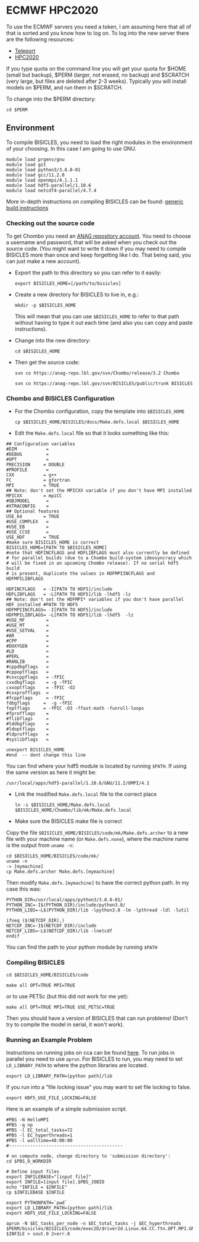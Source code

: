 # ECMWF HPC2020

To use the ECMWF servers you need a token, I am assuming here that all of that is sorted and you know how to log on. To log into the new server there are the following resources:

- [Teleport](https://confluence.ecmwf.int/display/UDOC/Teleport+SSH+Access)
- [HPC2020](https://confluence.ecmwf.int/display/UDOC/HPC2020%3A+How+to+connect)

If you type quota on the command line you will get your quota for $HOME (small but backup), $PERM (larger, not erased, no backup) and $SCRATCH (very large, but files are deleted after 2-3 weeks). 
Typically you will install models on $PERM, and run them in $SCRATCH. 

To change into the $PERM directory:

`cd $PERM`

## Environment

To compile BISICLES, you need to load the right modules in the environment of your choosing. In this case I am going to use GNU. 

```
module load prgenv/gnu
module load git
module load python3/3.8.8-01
module load gcc/11.2.0
module load openmpi/4.1.1.1
module load hdf5-parallel/1.10.6
module load netcdf4-parallel/4.7.4
```

More in-depth instructions on compiling BISICLES can be found: [generic build instructions](http://davis.lbl.gov/Manuals/BISICLES-DOCS/readme.html)
 
### Checking out the source code

To get Chombo you need an [ANAG repository account](https://anag-repo.lbl.gov/).
You need to choose a username and password, that will be asked when you check out the source code. (You might want to write it down if you may need to compile BISICLES more than once and keep forgetting like I do. That being said, you can just make a new account). 

* Export the path to this directory so you can refer to it easily:
  
  `export BISICLES_HOME=[/path/to/bisicles]`

* Create a new directory for BISICLES to live in, e.g.:
  
  `mkdir -p $BISICLES_HOME`

  This will mean that you can use `$BISICLES_HOME` to refer to that path without having to type it out each time (and also you can copy and paste instructions).
  
* Change into the new directory:
  
  `cd $BISICLES_HOME`
  
* Then get the source code:

  `svn co https://anag-repo.lbl.gov/svn/Chombo/release/3.2 Chombo`

  `svn co https://anag-repo.lbl.gov/svn/BISICLES/public/trunk BISICLES`
  
  
### Chombo and BISICLES Configuration
  
* For the Chombo configuration, copy the template into `$BISICLES_HOME`

  `cp $BISICLES_HOME/BISICLES/docs/Make.defs.local $BISICLES_HOME`
  
* Edit the `Make.defs.local` file so that it looks something like this:

```
## Configuration variables
#DIM           =
#DEBUG         =
#OPT           =
PRECISION     = DOUBLE
#PROFILE       =
CXX           = g++
FC            = gfortran
MPI           = TRUE
## Note: don't set the MPICXX variable if you don't have MPI installed
MPICXX        = mpiCC
#OBJMODEL      =
#XTRACONFIG    =
## Optional features
USE_64        = TRUE
#USE_COMPLEX   =
#USE_EB        =
#USE_CCSE      =
USE_HDF       = TRUE
#make sure BISICLES_HOME is correct
BISICLES_HOME=[PATH TO $BISICLES_HOME]
#note that HDFINCFLAGS and HDFLIBFLAGS must also currently be defined 
# for parallel builds (due to a Chombo build-system ideosyncracy which 
# will be fixed in an upcoming Chombo release). If no serial hdf5 build 
# is present, duplicate the values in HDFMPIINCFLAGS and HDFMPILIBFLAGS

HDFINCFLAGS   = -I[PATH TO HDF5]/include
HDFLIBFLAGS   = -L[PATH TO HDF5]/lib -lhdf5 -lz
## Note: don't set the HDFMPI* variables if you don't have parallel HDF installed #PATH TO HDF5
HDFMPIINCFLAGS= -I[PATH TO HDF5]/include
HDFMPILIBFLAGS= -L[PATH TO HDF5]/lib -lhdf5  -lz
#USE_MF        =
#USE_MT        =
#USE_SETVAL    =
#AR            =
#CPP           =
#DOXYGEN       =
#LD            =
#PERL          =
#RANLIB        =
#cppdbgflags   =
#cppoptflags   =
#cxxcppflags   = -fPIC
cxxdbgflags    = -g -fPIC
cxxoptflags    = -fPIC -O2
#cxxprofflags  =
#fcppflags     = -fPIC
fdbgflags     =  -g -fPIC
foptflags     = -fPIC -O3 -ffast-math -funroll-loops
#fprofflags    =
#flibflags     =
#lddbgflags    =
#ldoptflags    =
#ldprofflags   =
#syslibflags   = 

unexport BISICLES_HOME
#end  -- dont change this line
```
You can find where your hdf5 module is located by running `$PATH`. If using the same version as here it might be:

`/usr/local/apps/hdf5-parallel/1.10.6/GNU/11.2/OMPI/4.1`

* Link the modified `Make.defs.local` file to the correct place

  `ln -s $BISICLES_HOME/Make.defs.local $BISICLES_HOME/Chombo/lib/mk/Make.defs.local`

* Make sure the BISICLES make file is correct

Copy the file `$BISICLES_HOME/BISICLES/code/mk/Make.defs.archer` to a new file with your machine name (or `Make.defs.none`), where the machine name is the output from `uname -n`:

    cd $BISICLES_HOME/BISICLES/code/mk/
    uname -n
    -> [mymachine]
    cp Make.defs.archer Make.defs.[mymachine]

Then modify `Make.defs.[mymachine]` to have the correct python path. In my case this was:

```
PYTHON_DIR=/usr/local/apps/python3/3.8.8-01/
PYTHON_INC=-I$(PYTHON_DIR)/include/python3.8/
PYTHON_LIBS=-L$(PYTHON_DIR)/lib -lpython3.8 -lm -lpthread -ldl -lutil

ifneq ($(NETCDF_DIR),)
NETCDF_INC=-I$(NETCDF_DIR)/include
NETCDF_LIBS=-L$(NETCDF_DIR)/lib -lnetcdf
endif
```

You can find the path to your python module by running `$PATH`

### Compiling BISICLES

  `cd $BISICLES_HOME/BISICLES/code`
  
  `make all OPT=TRUE MPI=TRUE`
  
  or to use PETSc (but this did not work for me yet):
  
  `make all OPT=TRUE MPI=TRUE USE_PETSC=TRUE`

Then you should have a version of BISICLES that can run problems!
(Don't try to compile the model in serial, it won't work). 

### Running an Example Problem

Instructions on running jobs on cca can be found [here](https://confluence.ecmwf.int/display/UDOC/Batch+environment%3A++PBS). 
To run jobs in parallel you need to use `aprun`. For BISICLES to run, you may need to set `LD_LIBRARY_PATH` to where the python libraries are located. 

`export LD_LIBRARY_PATH=[python path]/lib`

If you run into a "file locking issue" you may want to set file locking to false. 

`export HDF5_USE_FILE_LOCKING=FALSE`

Here is an example of a simple submission script. 

    #PBS -N HelloMPI
    #PBS -q np
    #PBS -l EC_total_tasks=72
    #PBS -l EC_hyperthreads=1
    #PBS -l walltime=48:00:00
    #-------------------------------------------

    # on compute node, change directory to 'submission directory':
    cd $PBS_O_WORKDIR

    # Define input files
    export INFILEBASE="[input file]"
    export INFILE=[input file].$PBS_JOBID
    echo "INFILE = $INFILE"
    cp $INFILEBASE $INFILE

    export PYTHONPATH=`pwd`
    export LD_LIBRARY_PATH=[python path]/lib
    export HDF5_USE_FILE_LOCKING=FALSE

    aprun -N $EC_tasks_per_node -n $EC_total_tasks -j $EC_hyperthreads $PERM/bisicles/BISICLES/code/exec2D/driver2d.Linux.64.CC.ftn.OPT.MPI.GNU.ex $INFILE > sout.0 2>err.0
